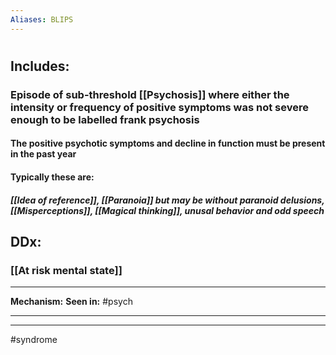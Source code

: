 ```yaml
---
Aliases: BLIPS
---
```

# 
## Includes:
### Episode of sub-threshold [[Psychosis]] where either the intensity or frequency of positive symptoms was not severe enough to be labelled frank psychosis
#### The positive psychotic symptoms and decline in function must be present in the past year
#### Typically these are:
##### [[Idea of reference]], [[Paranoia]] but may be without paranoid delusions, [[Misperceptions]], [[Magical thinking]], unusal behavior and odd speech

## DDx:
### [[At risk mental state]]

---
**Mechanism:**
**Seen in:** #psych 

---


---
#syndrome 